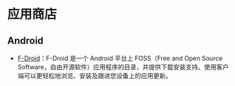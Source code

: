 # 应用商店

## Android

- [F-Droid](https://f-droid.org/zh_Hans/)：F-Droid 是一个 Android 平台上 FOSS（Free and Open Source Software，自由开源软件）应用程序的目录，并提供下载安装支持。使用客户端可以更轻松地浏览、安装及跟进您设备上的应用更新。
